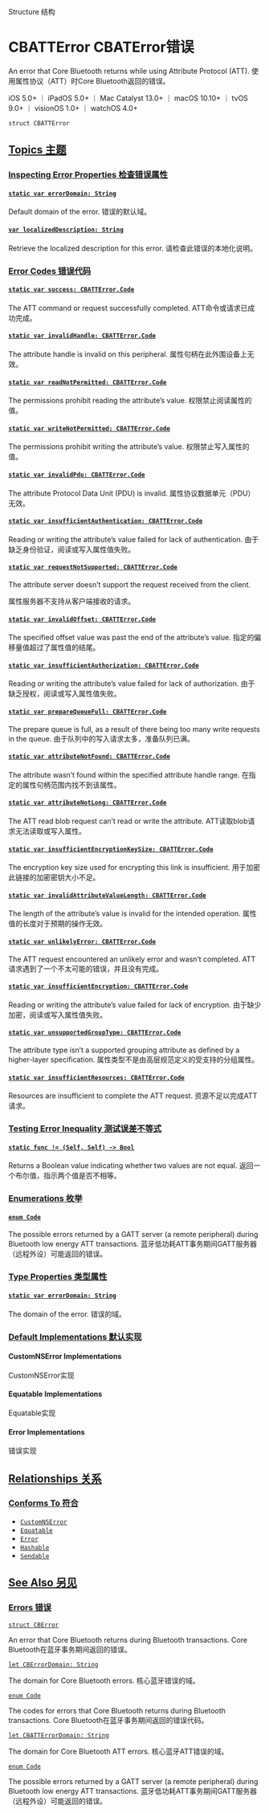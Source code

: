 Structure 结构

# CBATTError CBATError错误

An error that Core Bluetooth returns while using Attribute Protocol (ATT).
使用属性协议（ATT）时Core Bluetooth返回的错误。

iOS 5.0+ ｜ iPadOS 5.0+ ｜ Mac Catalyst 13.0+ ｜ macOS 10.10+ ｜ tvOS 9.0+ ｜ visionOS 1.0+ ｜ watchOS 4.0+ 

```
struct CBATTError
```



## [Topics 主题](https://developer.apple.com/documentation/corebluetooth/cbatterror-swift.struct#topics)

### [Inspecting Error Properties 检查错误属性](https://developer.apple.com/documentation/corebluetooth/cbatterror-swift.struct#Inspecting-Error-Properties)

#### [`static var errorDomain: String`](https://developer.apple.com/documentation/corebluetooth/cbatterror-swift.struct/errordomain-43w9o)

Default domain of the error.
错误的默认域。



#### [`var localizedDescription: String`](https://developer.apple.com/documentation/corebluetooth/cbatterror-swift.struct/localizeddescription)

Retrieve the localized description for this error.
请检查此错误的本地化说明。



### [Error Codes 错误代码](https://developer.apple.com/documentation/corebluetooth/cbatterror-swift.struct#Error-Codes)

#### [`static var success: CBATTError.Code`](https://developer.apple.com/documentation/corebluetooth/cbatterror-swift.struct/success)

The ATT command or request successfully completed.
ATT命令或请求已成功完成。



#### [`static var invalidHandle: CBATTError.Code`](https://developer.apple.com/documentation/corebluetooth/cbatterror-swift.struct/invalidhandle)

The attribute handle is invalid on this peripheral.
属性句柄在此外围设备上无效。



#### [`static var readNotPermitted: CBATTError.Code`](https://developer.apple.com/documentation/corebluetooth/cbatterror-swift.struct/readnotpermitted)

The permissions prohibit reading the attribute’s value.
权限禁止阅读属性的值。



#### [`static var writeNotPermitted: CBATTError.Code`](https://developer.apple.com/documentation/corebluetooth/cbatterror-swift.struct/writenotpermitted)

The permissions prohibit writing the attribute’s value.
权限禁止写入属性的值。



#### [`static var invalidPdu: CBATTError.Code`](https://developer.apple.com/documentation/corebluetooth/cbatterror-swift.struct/invalidpdu)

The attribute Protocol Data Unit (PDU) is invalid.
属性协议数据单元（PDU）无效。



#### [`static var insufficientAuthentication: CBATTError.Code`](https://developer.apple.com/documentation/corebluetooth/cbatterror-swift.struct/insufficientauthentication)

Reading or writing the attribute’s value failed for lack of authentication.
由于缺乏身份验证，阅读或写入属性值失败。



#### [`static var requestNotSupported: CBATTError.Code`](https://developer.apple.com/documentation/corebluetooth/cbatterror-swift.struct/requestnotsupported)

The attribute server doesn’t support the request received from the client.

属性服务器不支持从客户端接收的请求。



#### [`static var invalidOffset: CBATTError.Code`](https://developer.apple.com/documentation/corebluetooth/cbatterror-swift.struct/invalidoffset)

The specified offset value was past the end of the attribute’s value.
指定的偏移量值超过了属性值的结尾。



#### [`static var insufficientAuthorization: CBATTError.Code`](https://developer.apple.com/documentation/corebluetooth/cbatterror-swift.struct/insufficientauthorization)

Reading or writing the attribute’s value failed for lack of authorization.
由于缺乏授权，阅读或写入属性值失败。



#### [`static var prepareQueueFull: CBATTError.Code`](https://developer.apple.com/documentation/corebluetooth/cbatterror-swift.struct/preparequeuefull)

The prepare queue is full, as a result of there being too many write requests in the queue.
由于队列中的写入请求太多，准备队列已满。



#### [`static var attributeNotFound: CBATTError.Code`](https://developer.apple.com/documentation/corebluetooth/cbatterror-swift.struct/attributenotfound)

The attribute wasn’t found within the specified attribute handle range.
在指定的属性句柄范围内找不到该属性。



#### [`static var attributeNotLong: CBATTError.Code`](https://developer.apple.com/documentation/corebluetooth/cbatterror-swift.struct/attributenotlong)

The ATT read blob request can’t read or write the attribute.
ATT读取blob请求无法读取或写入属性。



#### [`static var insufficientEncryptionKeySize: CBATTError.Code`](https://developer.apple.com/documentation/corebluetooth/cbatterror-swift.struct/insufficientencryptionkeysize)

The encryption key size used for encrypting this link is insufficient.
用于加密此链接的加密密钥大小不足。



#### [`static var invalidAttributeValueLength: CBATTError.Code`](https://developer.apple.com/documentation/corebluetooth/cbatterror-swift.struct/invalidattributevaluelength)

The length of the attribute’s value is invalid for the intended operation.
属性值的长度对于预期的操作无效。



#### [`static var unlikelyError: CBATTError.Code`](https://developer.apple.com/documentation/corebluetooth/cbatterror-swift.struct/unlikelyerror)

The ATT request encountered an unlikely error and wasn’t completed.
ATT请求遇到了一个不太可能的错误，并且没有完成。



#### [`static var insufficientEncryption: CBATTError.Code`](https://developer.apple.com/documentation/corebluetooth/cbatterror-swift.struct/insufficientencryption)

Reading or writing the attribute’s value failed for lack of encryption.
由于缺少加密，阅读或写入属性值失败。



#### [`static var unsupportedGroupType: CBATTError.Code`](https://developer.apple.com/documentation/corebluetooth/cbatterror-swift.struct/unsupportedgrouptype)

The attribute type isn’t a supported grouping attribute as defined by a higher-layer specification.
属性类型不是由高层规范定义的受支持的分组属性。



#### [`static var insufficientResources: CBATTError.Code`](https://developer.apple.com/documentation/corebluetooth/cbatterror-swift.struct/insufficientresources)

Resources are insufficient to complete the ATT request.
资源不足以完成ATT请求。



### [Testing Error Inequality 测试误差不等式](https://developer.apple.com/documentation/corebluetooth/cbatterror-swift.struct#Testing-Error-Inequality)

#### [`static func != (Self, Self) -> Bool`](https://developer.apple.com/documentation/corebluetooth/cbatterror-swift.struct/!=(_:_:))

Returns a Boolean value indicating whether two values are not equal.
返回一个布尔值，指示两个值是否不相等。



### [Enumerations 枚举](https://developer.apple.com/documentation/corebluetooth/cbatterror-swift.struct#Enumerations)

#### [`enum Code`](https://developer.apple.com/documentation/corebluetooth/cbatterror-swift.struct/code)

The possible errors returned by a GATT server (a remote peripheral) during Bluetooth low energy ATT transactions.
蓝牙低功耗ATT事务期间GATT服务器（远程外设）可能返回的错误。



### [Type Properties 类型属性](https://developer.apple.com/documentation/corebluetooth/cbatterror-swift.struct#Type-Properties)

#### [`static var errorDomain: String`](https://developer.apple.com/documentation/corebluetooth/cbatterror-swift.struct/errordomain-60uli)

The domain of the error.
错误的域。



### [Default Implementations 默认实现](https://developer.apple.com/documentation/corebluetooth/cbatterror-swift.struct#Default-Implementations)

#### CustomNSError Implementations

CustomNSError实现



#### Equatable Implementations

Equatable实现



#### Error Implementations 

错误实现



## [Relationships 关系](https://developer.apple.com/documentation/corebluetooth/cbatterror-swift.struct#relationships)

### [Conforms To 符合](https://developer.apple.com/documentation/corebluetooth/cbatterror-swift.struct#conforms-to)

- [`CustomNSError`](https://developer.apple.com/documentation/foundation/customnserror)
- [`Equatable`](https://developer.apple.com/documentation/Swift/Equatable)
- [`Error`](https://developer.apple.com/documentation/Swift/Error)
- [`Hashable`](https://developer.apple.com/documentation/Swift/Hashable)
- [`Sendable`](https://developer.apple.com/documentation/Swift/Sendable)



## [See Also 另见](https://developer.apple.com/documentation/corebluetooth/cbatterror-swift.struct#see-also)

### [Errors 错误](https://developer.apple.com/documentation/corebluetooth/cbatterror-swift.struct#Errors)

[`struct CBError`](https://developer.apple.com/documentation/corebluetooth/cberror-swift.struct)

An error that Core Bluetooth returns during Bluetooth transactions.
Core Bluetooth在蓝牙事务期间返回的错误。

[`let CBErrorDomain: String`](https://developer.apple.com/documentation/corebluetooth/cberrordomain)

The domain for Core Bluetooth errors.
核心蓝牙错误的域。

[`enum Code`](https://developer.apple.com/documentation/corebluetooth/cberror-swift.struct/code)

The codes for errors that Core Bluetooth returns during Bluetooth transactions.
Core Bluetooth在蓝牙事务期间返回的错误代码。

[`let CBATTErrorDomain: String`](https://developer.apple.com/documentation/corebluetooth/cbatterrordomain)

The domain for Core Bluetooth ATT errors.
核心蓝牙ATT错误的域。

[`enum Code`](https://developer.apple.com/documentation/corebluetooth/cbatterror-swift.struct/code)

The possible errors returned by a GATT server (a remote peripheral) during Bluetooth low energy ATT transactions.
蓝牙低功耗ATT事务期间GATT服务器（远程外设）可能返回的错误。
